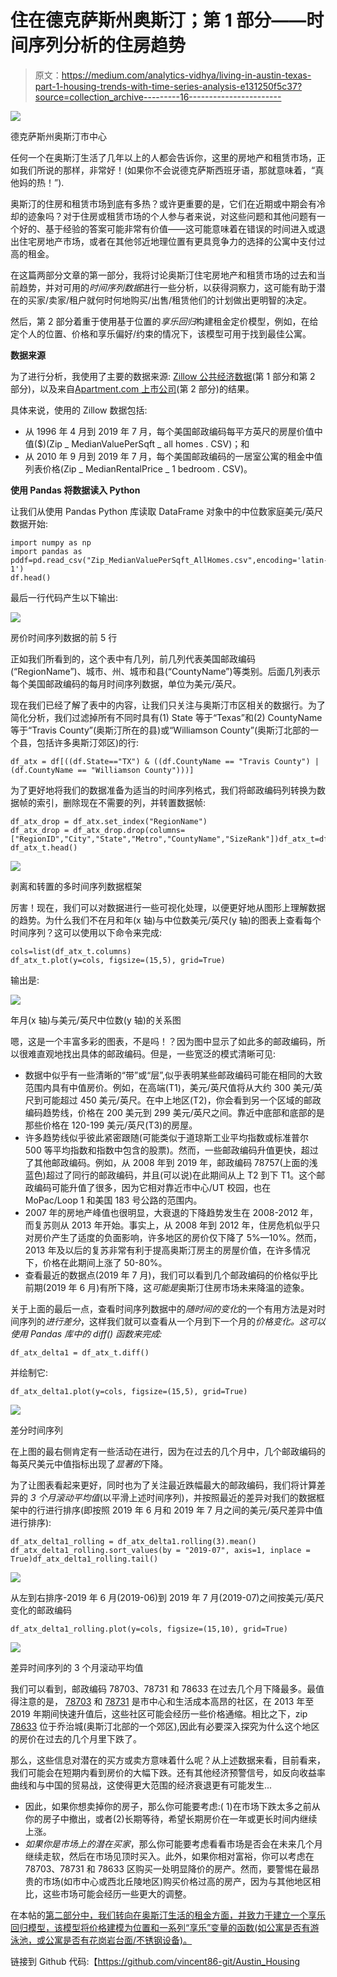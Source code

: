# 住在德克萨斯州奥斯汀；第 1 部分——时间序列分析的住房趋势

> 原文：<https://medium.com/analytics-vidhya/living-in-austin-texas-part-1-housing-trends-with-time-series-analysis-e131250f5c37?source=collection_archive---------16----------------------->

![](img/bafeb448cc2801f505f3142f938879b1.png)

德克萨斯州奥斯汀市中心

任何一个在奥斯汀生活了几年以上的人都会告诉你，这里的房地产和租赁市场，正如我们所说的那样，非常好！(如果你不会说德克萨斯西班牙语，那就意味着，“真他妈的热！”).

奥斯汀的住房和租赁市场到底有多热？或许更重要的是，它们在近期或中期会有冷却的迹象吗？对于住房或租赁市场的个人参与者来说，对这些问题和其他问题有一个好的、基于经验的答案可能非常有价值——这可能意味着在错误的时间进入或退出住宅房地产市场，或者在其他邻近地理位置有更具竞争力的选择的公寓中支付过高的租金。

在这篇两部分文章的第一部分，我将讨论奥斯汀住宅房地产和租赁市场的过去和当前趋势，并对可用的*时间序列数据*进行一些分析，以获得洞察力，这可能有助于潜在的买家/卖家/租户就何时何地购买/出售/租赁他们的计划做出更明智的决定。

然后，第 2 部分着重于使用基于位置的*享乐回归*构建租金定价模型，例如，在给定个人的位置、价格和享乐偏好/约束的情况下，该模型可用于找到最佳公寓。

**数据来源**

为了进行分析，我使用了主要的数据来源: [Zillow 公共经济数据](https://www.zillow.com/research/data/)(第 1 部分和第 2 部分)，以及来自[Apartment.com 上市公司](https://www.apartments.com/austin-tx/)(第 2 部分)的结果。

具体来说，使用的 Zillow 数据包括:

*   从 1996 年 4 月到 2019 年 7 月，每个美国邮政编码每平方英尺的房屋价值中值($)(Zip _ MedianValuePerSqft _ all homes . CSV)；和
*   从 2010 年 9 月到 2019 年 7 月，每个美国邮政编码的一居室公寓的租金中值列表价格(Zip _ MedianRentalPrice _ 1 bedroom . CSV)。

**使用 Pandas 将数据读入 Python**

让我们从使用 Pandas Python 库读取 DataFrame 对象中的中位数家庭美元/英尺数据开始:

```
import numpy as np
import pandas as pddf=pd.read_csv("Zip_MedianValuePerSqft_AllHomes.csv",encoding='latin-1')
df.head()
```

最后一行代码产生以下输出:

![](img/dbf98e666e9ba366c277ee208c67531f.png)

房价时间序列数据的前 5 行

正如我们所看到的，这个表中有几列，前几列代表美国邮政编码(“RegionName”)、城市、州、城市和县(“CountyName”)等类别。后面几列表示每个美国邮政编码的每月时间序列数据，单位为美元/英尺。

现在我们已经了解了表中的内容，让我们只关注与奥斯汀市区相关的数据行。为了简化分析，我们过滤掉所有不同时具有(1) State 等于“Texas”和(2) CountyName 等于“Travis County”(奥斯汀所在的县)或“Williamson County”(奥斯汀北部的一个县，包括许多奥斯汀郊区)的行:

```
df_atx = df[((df.State=="TX") & ((df.CountyName == "Travis County") | (df.CountyName == "Williamson County")))]
```

为了更好地将我们的数据准备为适当的时间序列格式，我们将邮政编码列转换为数据帧的索引，删除现在不需要的列，并转置数据帧:

```
df_atx_drop = df_atx.set_index("RegionName")
df_atx_drop = df_atx_drop.drop(columns=["RegionID","City","State","Metro","CountyName","SizeRank"])df_atx_t=df_atx_drop.transpose()
df_atx_t.head()
```

![](img/166d59194a50ddb92857304ef17557ae.png)

剥离和转置的多时间序列数据框架

厉害！现在，我们可以对数据进行一些可视化处理，以便更好地从图形上理解数据的趋势。为什么我们不在月和年(x 轴)与中位数美元/英尺(y 轴)的图表上查看每个时间序列？这可以使用以下命令来完成:

```
cols=list(df_atx_t.columns)
df_atx_t.plot(y=cols, figsize=(15,5), grid=True)
```

输出是:

![](img/0ef355a0960e0614647a065e3b2e1edb.png)

年月(x 轴)与美元/英尺中位数(y 轴)的关系图

嗯，这是一个丰富多彩的图表，不是吗！？因为图中显示了如此多的邮政编码，所以很难直观地找出具体的邮政编码。但是，一些宽泛的模式清晰可见:

*   数据中似乎有一些清晰的“带”或“层”,似乎表明某些邮政编码可能在相同的大致范围内具有中值房价。例如，在高端(T1)，美元/英尺值将从大约 300 美元/英尺到可能超过 450 美元/英尺。在中上地区(T2)，你会看到另一个区域的邮政编码趋势线，价格在 200 美元到 299 美元/英尺之间。靠近中底部和底部的是那些价格在 120-199 美元/英尺(T3)的房屋。
*   许多趋势线似乎彼此紧密跟随(可能类似于道琼斯工业平均指数或标准普尔 500 等平均指数和指数中包含的股票)。然而，一些邮政编码升值更快，超过了其他邮政编码。例如，从 2008 年到 2019 年，邮政编码 78757(上面的浅蓝色)超过了同行的邮政编码，并且(可以说)在此期间从上 T2 到下 T1。这个邮政编码可能升值了很多，因为它相对靠近市中心/UT 校园，也在 MoPac/Loop 1 和美国 183 号公路的范围内。
*   2007 年的房地产峰值也很明显，大衰退的下降趋势发生在 2008-2012 年，而复苏则从 2013 年开始。事实上，从 2008 年到 2012 年，住房危机似乎只对房价产生了适度的负面影响，许多地区的房价仅下降了 5%—10%。然而，2013 年及以后的复苏非常有利于提高奥斯汀房主的房屋价值，在许多情况下，价格在此期间上涨了 50-80%。
*   查看最近的数据点(2019 年 7 月)，我们可以看到几个邮政编码的价格似乎比前期(2019 年 6 月)有所下降，这*可能是*奥斯汀住房市场未来降温的迹象。

关于上面的最后一点，查看时间序列数据中的*随时间的变化*的一个有用方法是对时间序列的*进行差分*，这样我们就可以查看从一个月到下一个月的*价格变化。这可以使用 Pandas 库中的 *diff()* 函数来完成:*

```
df_atx_delta1 = df_atx_t.diff()
```

并绘制它:

```
df_atx_delta1.plot(y=cols, figsize=(15,5), grid=True)
```

![](img/f00fefac187d40d4dd8dbc189b0bdd64.png)

差分时间序列

在上图的最右侧肯定有一些活动在进行，因为在过去的几个月中，几个邮政编码的每英尺美元中值指标出现了*显著的*下降。

为了让图表看起来更好，同时也为了关注最近跌幅最大的邮政编码，我们将计算差异的 *3 个月滚动平均值*(以平滑上述时间序列)，并按照最近的差异对我们的数据框架中的行进行排序(即按照 2019 年 6 月和 2019 年 7 月之间的美元/英尺差异中值进行排序):

```
df_atx_delta1_rolling = df_atx_delta1.rolling(3).mean()
df_atx_delta1_rolling.sort_values(by = "2019-07", axis=1, inplace = True)df_atx_delta1_rolling.tail()
```

![](img/cb5e2b6d75fe1ef445003bda35be48f4.png)

从左到右排序-2019 年 6 月(2019-06)到 2019 年 7 月(2019-07)之间按美元/英尺变化的邮政编码

```
df_atx_delta1_rolling.plot(y=cols, figsize=(15,10), grid=True)
```

![](img/7e643457ddd025fbe40a991bccf5f603.png)

差异时间序列的 3 个月滚动平均值

我们可以看到，邮政编码 78703、78731 和 78633 在过去几个月下降最多。最值得注意的是， [78703](https://www.google.com/maps/place/78703/) 和 [78731](https://www.google.com/maps/place/78731/) 是市中心和生活成本高昂的社区，在 2013 年至 2019 年期间快速升值后，这些社区可能会经历一些价格通缩。相比之下，zip [78633](https://www.google.com/maps/place/78633/) 位于乔治城(奥斯汀北部的一个郊区),因此有必要深入探究为什么这个地区的房价在过去的几个月里下跌了。

那么，这些信息对潜在的买方或卖方意味着什么呢？从上述数据来看，目前看来，我们可能会在短期内看到房价的大幅下跌。还有其他经济预警信号，如反向收益率曲线和与中国的贸易战，这使得更大范围的经济衰退更有可能发生...

*   因此，如果你想卖掉你的房子，那么你可能要考虑:( 1)在市场下跌太多之前从你的房子中撤出，或者(2)长期等待，希望长期房价在一年或更长时间内继续上涨。
*   *如果你是市场上的潜在买家*，那么你可能要考虑看看市场是否会在未来几个月继续走软，然后在市场见顶时买入。此外，如果你相对富裕，你可以考虑在 78703、78731 和 78633 区购买一处明显降价的房产。然而，要警惕在最昂贵的市场(如市中心或西北丘陵地区)购买价格过高的房产，因为与其他地区相比，这些市场可能会经历一些更大的调整。

在本帖的[第二部分中，我们转向在奥斯汀生活的租金方面，并致力于建立一个享乐回归模型，该模型将价格建模为位置和一系列“享乐”变量的函数(如公寓是否有游泳池，或公寓是否有花岗岩台面/不锈钢设备)。](/@vmusgrove86/living-in-austin-texas-part-2-constructing-a-rent-pricing-model-using-hedonic-regression-73bd3fd9266c)

链接到 Github 代码:【https://github.com/vincent86-git/Austin_Housing 